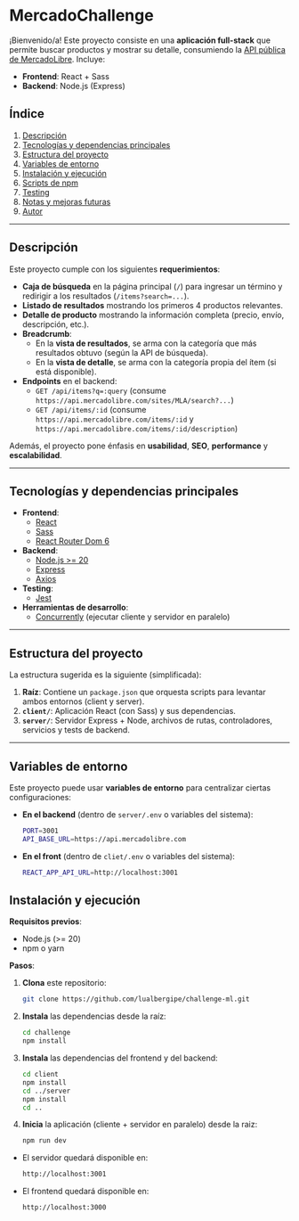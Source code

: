 # MercadoChallenge

¡Bienvenido/a! Este proyecto consiste en una **aplicación full-stack** que permite buscar productos y mostrar su detalle, consumiendo la [API pública de MercadoLibre](https://developers.mercadolibre.com/). Incluye:

- **Frontend**: React + Sass  
- **Backend**: Node.js (Express)

## Índice

1. [Descripción](#descripción)  
2. [Tecnologías y dependencias principales](#tecnologías-y-dependencias-principales)  
3. [Estructura del proyecto](#estructura-del-proyecto)  
4. [Variables de entorno](#variables-de-entorno)  
5. [Instalación y ejecución](#instalación-y-ejecución)  
6. [Scripts de npm](#scripts-de-npm)  
7. [Testing](#testing)  
8. [Notas y mejoras futuras](#notas-y-mejoras-futuras)  
9. [Autor](#autor)  

---

## Descripción

Este proyecto cumple con los siguientes **requerimientos**:

- **Caja de búsqueda** en la página principal (`/`) para ingresar un término y redirigir a los resultados (`/items?search=...`).
- **Listado de resultados** mostrando los primeros 4 productos relevantes.
- **Detalle de producto** mostrando la información completa (precio, envío, descripción, etc.).
- **Breadcrumb**:
  - En la **vista de resultados**, se arma con la categoría que más resultados obtuvo (según la API de búsqueda).
  - En la **vista de detalle**, se arma con la categoría propia del ítem (si está disponible).
- **Endpoints** en el backend:
  - `GET /api/items?q=:query` (consume `https://api.mercadolibre.com/sites/MLA/search?...`)
  - `GET /api/items/:id` (consume `https://api.mercadolibre.com/items/:id` y `https://api.mercadolibre.com/items/:id/description`)

Además, el proyecto pone énfasis en **usabilidad**, **SEO**, **performance** y **escalabilidad**.

---

## Tecnologías y dependencias principales

- **Frontend**:
  - [React](https://reactjs.org/)
  - [Sass](https://sass-lang.com/)  
  - [React Router Dom 6](https://reactrouter.com/en/main)
- **Backend**:
  - [Node.js >= 20](https://nodejs.org/en)
  - [Express](https://expressjs.com/)
  - [Axios](https://axios-http.com/)
- **Testing**:
  - [Jest](https://jestjs.io/)  
- **Herramientas de desarrollo**:
  - [Concurrently](https://www.npmjs.com/package/concurrently) (ejecutar cliente y servidor en paralelo)

---

## Estructura del proyecto

La estructura sugerida es la siguiente (simplificada):


1. **Raíz**: Contiene un `package.json` que orquesta scripts para levantar ambos entornos (client y server).  
2. **`client/`**: Aplicación React (con Sass) y sus dependencias.  
3. **`server/`**: Servidor Express + Node, archivos de rutas, controladores, servicios y tests de backend.

---

## Variables de entorno

Este proyecto puede usar **variables de entorno** para centralizar ciertas configuraciones:

- **En el backend** (dentro de `server/.env` o variables del sistema):
  ```bash
  PORT=3001
  API_BASE_URL=https://api.mercadolibre.com

- **En el front** (dentro de `cliet/.env` o variables del sistema):
  ```bash
  REACT_APP_API_URL=http://localhost:3001

## Instalación y ejecución

**Requisitos previos**:
- Node.js (>= 20)
- npm o yarn

**Pasos**:

1. **Clona** este repositorio:
   ```bash
   git clone https://github.com/lualbergipe/challenge-ml.git

2. **Instala** las dependencias desde la raíz:
    ```bash
    cd challenge
    npm install

3. **Instala** las dependencias del frontend y del backend:
    ```bash
    cd client
    npm install
    cd ../server
    npm install
    cd ..

4. **Inicia** la aplicación (cliente + servidor en paralelo) desde la raiz:
    ```bash
    npm run dev

- El servidor quedará disponible en:
    ```bash
    http://localhost:3001

- El frontend quedará disponible en:
    ```bash
    http://localhost:3000